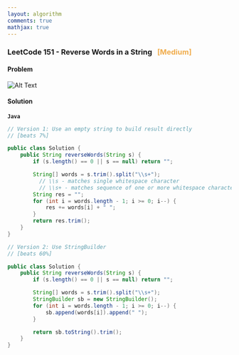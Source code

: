 ```yaml
---
layout: algorithm
comments: true
mathjax: true
---
```


### LeetCode 151 - Reverse Words in a String &nbsp; <span style="color:#F0AD4E;">[Medium]</span>

#### Problem

![Alt Text]({{site.baseurl}}/algorithms/leetcode/images/leetcode151.png "LeetCode 151 - Reverse Words in a String")


#### Solution

**`Java`**
```Java
// Version 1: Use an empty string to build result directly
// [beats 7%]

public class Solution {
    public String reverseWords(String s) {
        if (s.length() == 0 || s == null) return "";

        String[] words = s.trim().split("\\s+");
          // \\s - matches single whitespace character
          // \\s+ - matches sequence of one or more whitespace characters.
        String res = "";
        for (int i = words.length - 1; i >= 0; i--) {
            res += words[i] + " ";
        }
        return res.trim();
    }
}
```

```Java
// Version 2: Use StringBuilder
// [beats 60%]

public class Solution {
    public String reverseWords(String s) {
        if (s.length() == 0 || s == null) return "";

        String[] words = s.trim().split("\\s+");
        StringBuilder sb = new StringBuilder();
        for (int i = words.length - 1; i >= 0; i--) {
            sb.append(words[i]).append(" ");
        }

        return sb.toString().trim();
    }
}
```

<br><br>
